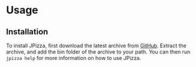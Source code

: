 # Usage

## Installation

To install JPizza, first download the latest archive from [GitHub](https://github.com/Lemon-Chad/jpizza/releases/). Extract the archive, and add the bin folder of the archive to your path. You can then run `jpizza help` for more information on how to use JPizza.
